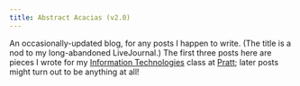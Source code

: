 ```yaml
---
title: Abstract Acacias (v2.0)
---
```


An occasionally-updated blog, for any posts I happen to write. (The title is a nod to my long-abandoned LiveJournal.) The first three posts here are pieces I wrote for my [Information Technologies](https://hadro.github.io/info654fa22/) class at [Pratt](http://si.pratt.edu/); later posts might turn out to be anything at all!

